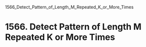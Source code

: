 1566_Detect_Pattern_of_Length_M_Repeated_K_or_More_Times
# 1566. Detect Pattern of Length M Repeated K or More Times

